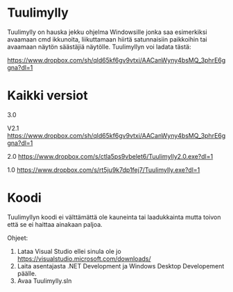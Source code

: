 # Tuulimylly
Tuulimylly on hauska jekku ohjelma Windowsille jonka saa esimerkiksi avaamaan cmd ikkunoita, liikuttamaan hiirtä
satunnaisiin paikkoihin tai avaamaan näytön säästäjiä näytölle. Tuulimyllyn voi ladata tästä:

https://www.dropbox.com/sh/qld65kf6gv9vtxi/AACanWyny4bsMQ_3phrE6ggna?dl=1

# Kaikki versiot
3.0 

V2.1 https://www.dropbox.com/sh/qld65kf6gv9vtxi/AACanWyny4bsMQ_3phrE6ggna?dl=1

2.0  https://www.dropbox.com/s/ctla5ps9vbelet6/Tuulimylly2.0.exe?dl=1

1.0  https://www.dropbox.com/s/rt5ju9k7dp1fej7/Tuulimylly.exe?dl=1

# Koodi
Tuulimyllyn koodi ei välttämättä ole kauneinta tai laadukkainta mutta toivon että se ei haittaa ainakaan paljoa.

Ohjeet:
1. Lataa Visual Studio ellei sinula ole jo https://visualstudio.microsoft.com/downloads/
2. Laita asentajasta .NET Development ja Windows Desktop Developement päälle.
3. Avaa Tuulimylly.sln

